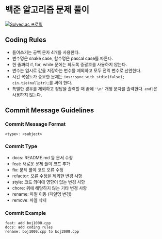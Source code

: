 # 백준 알고리즘 문제 풀이

[![Solved.ac
프로필](http://mazassumnida.wtf/api/generate_badge?boj=songsubin)](https://solved.ac/songsubin)

## Coding Rules

  - 들여쓰기는 공백 문자 4개를 사용한다.
  - 변수명은 snake case, 함수명은 pascal case를 따른다.
  - 한 줄짜리 if, for, while 문에는 되도록 중괄호를 사용하지 않는다.
  - 변수는 임시로 값을 저장하는 변수를 제외하고 모두 전역 변수로 선언한다.
  - 시간 복잡도가 중요한 문제는 `ios::sync_with_stdio(false); cin.tie(nullptr);`를 써야 한다.
  - 특별한 경우를 제외하고 정답을 출력할 때 끝에 `'\n'` 개행 문자를 출력한다. `endl`은 사용하지 않는다.

## Commit Message Guidelines

### Commit Message Format

  ```
  <type>: <subject>
  ```

### Commit Type

  - docs: README.md 등 문서 수정
  - feat: 새로운 문제 풀이 코드 추가
  - fix: 문제 풀이 코드 오류 수정
  - refactor: 오류 수정을 제외한 변경 사항
  - style: 코드 의미에 영향이 없는 변경 사항
  - chore: 위에 해당하지 않는 기타 변경 사항
  - rename: 파일 이동 (파일명 변경)
  - remove: 파일 삭제

### Commit Example

  ```
  feat: add boj1000.cpp
  docs: add coding rules
  rename: boj1000.cpp to boj2000.cpp
  ```
